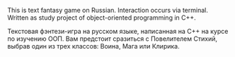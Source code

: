 This is text fantasy game on Russian. Interaction occurs via terminal. Written as study project of object-oriented programming in C++.

Текстовая фэнтези-игра на русском языке, написанная на С++ на курсе по изучению ООП. Вам предстоит сразиться с Повелителем Стихий, выбрав один из трех классов: Воина, Мага или Клирика.
